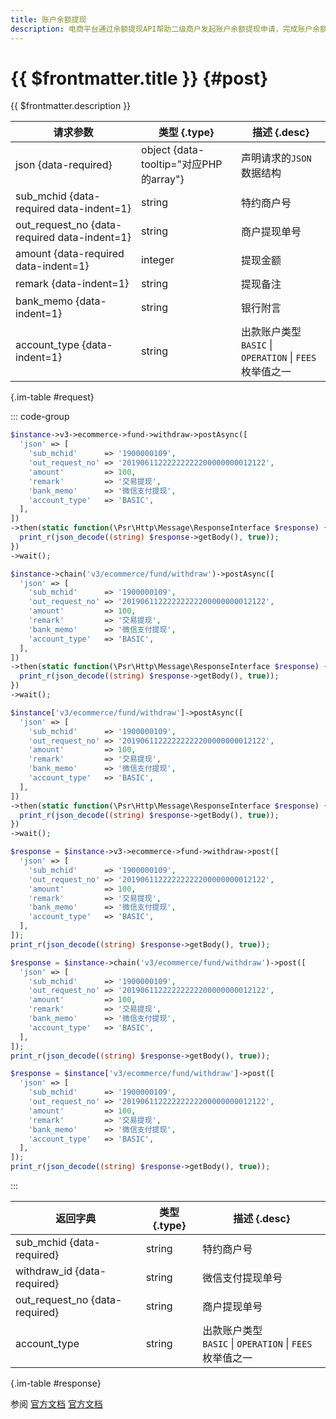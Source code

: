 ```yaml
---
title: 账户余额提现
description: 电商平台通过余额提现API帮助二级商户发起账户余额提现申请，完成账户余额提现。
---
```


# {{ $frontmatter.title }} {#post}

{{ $frontmatter.description }}

| 请求参数 | 类型 {.type} | 描述 {.desc}
| --- | --- | ---
| json {data-required} | object {data-tooltip="对应PHP的array"} | 声明请求的`JSON`数据结构
| sub_mchid {data-required data-indent=1} | string | 特约商户号
| out_request_no {data-required data-indent=1} | string | 商户提现单号
| amount {data-required data-indent=1} | integer | 提现金额
| remark {data-indent=1} | string | 提现备注
| bank_memo {data-indent=1} | string | 银行附言
| account_type {data-indent=1} | string | 出款账户类型<br/>`BASIC` \| `OPERATION` \| `FEES` 枚举值之一

{.im-table #request}

::: code-group

```php [异步纯链式]
$instance->v3->ecommerce->fund->withdraw->postAsync([
  'json' => [
    'sub_mchid'      => '1900000109',
    'out_request_no' => '20190611222222222200000000012122',
    'amount'         => 100,
    'remark'         => '交易提现',
    'bank_memo'      => '微信支付提现',
    'account_type'   => 'BASIC',
  ],
])
->then(static function(\Psr\Http\Message\ResponseInterface $response) {
  print_r(json_decode((string) $response->getBody(), true));
})
->wait();
```

```php [异步声明式]
$instance->chain('v3/ecommerce/fund/withdraw')->postAsync([
  'json' => [
    'sub_mchid'      => '1900000109',
    'out_request_no' => '20190611222222222200000000012122',
    'amount'         => 100,
    'remark'         => '交易提现',
    'bank_memo'      => '微信支付提现',
    'account_type'   => 'BASIC',
  ],
])
->then(static function(\Psr\Http\Message\ResponseInterface $response) {
  print_r(json_decode((string) $response->getBody(), true));
})
->wait();
```

```php [异步属性式]
$instance['v3/ecommerce/fund/withdraw']->postAsync([
  'json' => [
    'sub_mchid'      => '1900000109',
    'out_request_no' => '20190611222222222200000000012122',
    'amount'         => 100,
    'remark'         => '交易提现',
    'bank_memo'      => '微信支付提现',
    'account_type'   => 'BASIC',
  ],
])
->then(static function(\Psr\Http\Message\ResponseInterface $response) {
  print_r(json_decode((string) $response->getBody(), true));
})
->wait();
```

```php [同步纯链式]
$response = $instance->v3->ecommerce->fund->withdraw->post([
  'json' => [
    'sub_mchid'      => '1900000109',
    'out_request_no' => '20190611222222222200000000012122',
    'amount'         => 100,
    'remark'         => '交易提现',
    'bank_memo'      => '微信支付提现',
    'account_type'   => 'BASIC',
  ],
]);
print_r(json_decode((string) $response->getBody(), true));
```

```php [同步声明式]
$response = $instance->chain('v3/ecommerce/fund/withdraw')->post([
  'json' => [
    'sub_mchid'      => '1900000109',
    'out_request_no' => '20190611222222222200000000012122',
    'amount'         => 100,
    'remark'         => '交易提现',
    'bank_memo'      => '微信支付提现',
    'account_type'   => 'BASIC',
  ],
]);
print_r(json_decode((string) $response->getBody(), true));
```

```php [同步属性式]
$response = $instance['v3/ecommerce/fund/withdraw']->post([
  'json' => [
    'sub_mchid'      => '1900000109',
    'out_request_no' => '20190611222222222200000000012122',
    'amount'         => 100,
    'remark'         => '交易提现',
    'bank_memo'      => '微信支付提现',
    'account_type'   => 'BASIC',
  ],
]);
print_r(json_decode((string) $response->getBody(), true));
```

:::

| 返回字典 | 类型 {.type} | 描述 {.desc}
| --- | --- | ---
| sub_mchid {data-required} | string | 特约商户号
| withdraw_id {data-required} | string | 微信支付提现单号
| out_request_no {data-required} | string | 商户提现单号
| account_type | string | 出款账户类型<br/>`BASIC` \| `OPERATION` \| `FEES` 枚举值之一

{.im-table #response}

参阅 [官方文档](https://pay.weixin.qq.com/wiki/doc/apiv3_partner/Offline/apis/chapter4_1_22.shtml) [官方文档](https://pay.weixin.qq.com/wiki/doc/apiv3/wxpay/ecommerce/fund/chapter3_2.shtml)
